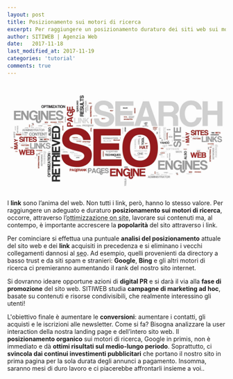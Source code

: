 ```yaml
---
layout: post
title: Posizionamento sui motori di ricerca
excerpt: Per raggiungere un posizionamento duraturo dei siti web sui motori di ricerca si deve puntare al posizionamento organico. Come? Leggi l'articolo e scoprilo!
author: SITIWEB | Agenzia Web
date:   2017-11-18
last_modified_at: 2017-11-19
categories: 'tutorial'
comments: true
---
```

<img itemprop="image" src="/img/consulente-seo-udine-posizionamento-motori-di-ricerca.jpg" alt="sitiweb.fvg è consulente SEO a Udine. Posizionamento su motori di ricerca. sitiweb.fvg web agency Udine" title="sitiweb.fvg è consulente SEO a Udine. Posizionamento su motori di ricerca. sitiweb.fvg web agency Udine">

I **link** sono l’anima del web. Non tutti i link, però, hanno lo stesso valore. Per raggiungere un adeguato e duraturo **posizionamento sui motori di ricerca**, occorre, attraverso l’<abbr title="Attraverso l’ottimizzazione on site di un sito web è possibile migliorarne il posizionamento, con particolare riferimento alle keyword di tipo long tail e a bassa competitività.">ottimizzazione on site</abbr>, lavorare sui contenuti ma, al contempo, è importante accrescere la **popolarità** del sito attraverso i link.

Per cominciare si effettua una puntuale **analisi del posizionamento** attuale del sito web e dei **link** acquisiti in precedenza e si eliminano i vecchi collegamenti dannosi al <abbr title="Search Engine Optimization, letteralmente, Ottimizzazione dui Motori di Ricerca">seo</abbr>. Ad esempio, quelli provenienti da directory a basso trust e da siti spam e stranieri: **Google**, **Bing** e gli altri motori di ricerca ci premieranno aumentando il rank del nostro sito internet.

Si dovranno ideare opportune azioni di **digital PR** e si darà il via alla **fase di promozione** del sito web. SITIWEB studia **campagne di marketing ad hoc**, basate su contenuti e risorse condivisibili, che realmente interessino gli utenti!

L'obiettivo finale è aumentare le **conversioni**: aumentare i contatti, gli acquisti e le iscrizioni alle newsletter. Come si fa? Bisogna analizzare la user interaction della nostra landing page e dell’intero sito web. Il **posizionamento organico** sui motori di ricerca, Google in primis, non è immediato e dà **ottimi risultati sul medio-lungo periodo**. Soprattutto, ci **svincola dai continui investimenti pubblicitari** che portano il nostro sito in prima pagina per la sola durata degli annunci a pagamento. Insomma, saranno mesi di duro lavoro e ci piacerebbe affrontarli insieme a voi..
